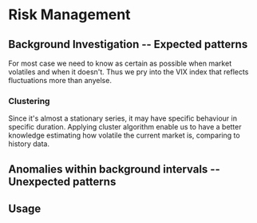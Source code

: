 # Risk Management

<!-- Background Investigation -->
## Background Investigation -- Expected patterns
For most case we need to know as certain as possible when market volatiles and when it doesn't. Thus we pry into the VIX index that reflects fluctuations more than anyelse.  

### Clustering 
Since it's almost a stationary series, it may have specific behaviour in specific duration. Applying cluster algorithm enable us to have a better knowledge estimating how volatile the current market is, comparing to history data.

<!-- Anomalies within background intervals -->
## Anomalies within background intervals -- Unexpected patterns

<!-- Usage -->
## Usage
